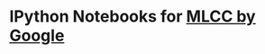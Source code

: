 # IPython Notebooks for [MLCC by Google](https://developers.google.com/machine-learning/crash-course/)

